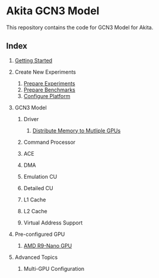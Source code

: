 # Akita GCN3 Model

This repository contains the code for GCN3 Model for Akita.

## Index

1. [Getting Started](./getting_started.md)
1. Create New Experiments

    1. [Prepare Experiments](prepare_experiments.md)
    1. [Prepare Benchmarks](prepare_benchmarks.md)
    1. [Configure Platform](configure_platform.md)

1. GCN3 Model

    1. Driver

        1. [Distribute Memory to Mutliple GPUs](driver/distribute_memory_to_multiple_gpus.md)

    1. Command Processor
    1. ACE
    1. DMA
    1. Emulation CU
    1. Detailed CU
    1. L1 Cache
    1. L2 Cache
    1. Virtual Address Support

1. Pre-configured GPU

    1. [AMD R9-Nano GPU](r9nano.md)

1. Advanced Topics

    1. Multi-GPU Configuration
